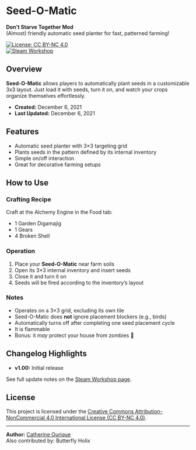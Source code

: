 # Seed-O-Matic

**Don't Starve Together Mod**  
(Almost) friendly automatic seed planter for fast, patterned farming!

[![License: CC BY-NC 4.0](https://img.shields.io/badge/License-CC--BY--NC%204.0-lightgrey.svg)](https://creativecommons.org/licenses/by-nc/4.0/)  
[![Steam Workshop](https://img.shields.io/badge/Steam%20Workshop-View%20on%20Steam-blue)](https://steamcommunity.com/sharedfiles/filedetails/?id=2675139991)

## Overview

**Seed-O-Matic** allows players to automatically plant seeds in a customizable 3x3 layout. Just load it with seeds, turn it on, and watch your crops organize themselves effortlessly.

- **Created:** December 6, 2021  
- **Last Updated:** December 6, 2021  

## Features

- Automatic seed planter with 3×3 targeting grid  
- Plants seeds in the pattern defined by its internal inventory  
- Simple on/off interaction  
- Great for decorative farming setups  

## How to Use

### Crafting Recipe

Craft at the Alchemy Engine in the Food tab:  
- 1 Garden Digamajig  
- 1 Gears  
- 4 Broken Shell  

### Operation

1. Place your **Seed-O-Matic** near farm soils  
2. Open its 3×3 internal inventory and insert seeds  
3. Close it and turn it on  
4. Seeds will be fired according to the inventory’s layout  

### Notes

- Operates on a 3×3 grid, excluding its own tile  
- Seed-O-Matic does **not** ignore placement blockers (e.g., birds)  
- Automatically turns off after completing one seed placement cycle  
- It is flammable  
- Bonus: it *may* protect your house from zombies 👀  

## Changelog Highlights

- **v1.00:** Initial release  

See full update notes on the [Steam Workshop page](https://steamcommunity.com/sharedfiles/filedetails/?id=2675139991).

## License

This project is licensed under the [Creative Commons Attribution-NonCommercial 4.0 International License (CC BY-NC 4.0)](https://creativecommons.org/licenses/by-nc/4.0/).

---

**Author:** [Catherine Ourique](https://www.linkedin.com/in/catherineourique)  
Also contributed by: Butterfly Holix
